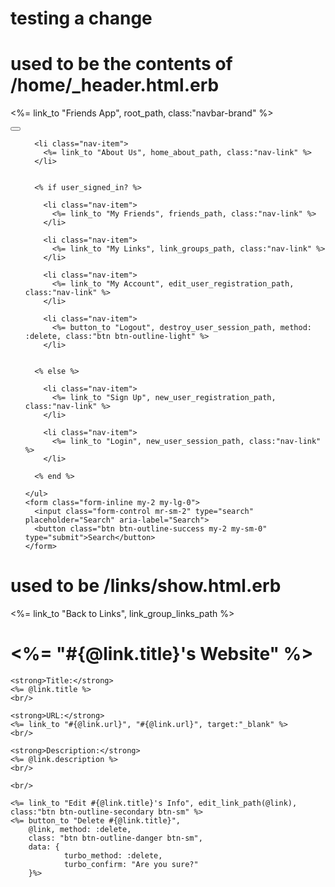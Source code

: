 # testing a change

# used to be the contents of /home/_header.html.erb

<nav class="navbar navbar-expand-lg navbar-dark bg-dark">

  <%= link_to "Friends App", root_path, class:"navbar-brand" %>

  <button class="navbar-toggler" type="button" data-toggle="collapse" data-target="#navbarSupportedContent" aria-controls="navbarSupportedContent" aria-expanded="false" aria-label="Toggle navigation">
    <span class="navbar-toggler-icon"></span>
  </button>

  <div class="collapse navbar-collapse" id="navbarSupportedContent">
    <ul class="navbar-nav mr-auto">

      <li class="nav-item">
        <%= link_to "About Us", home_about_path, class:"nav-link" %>
      </li>

      
      <% if user_signed_in? %>

        <li class="nav-item">
          <%= link_to "My Friends", friends_path, class:"nav-link" %>
        </li>

        <li class="nav-item">
          <%= link_to "My Links", link_groups_path, class:"nav-link" %>
        </li>

        <li class="nav-item">
          <%= link_to "My Account", edit_user_registration_path, class:"nav-link" %>
        </li>

        <li class="nav-item">
          <%= button_to "Logout", destroy_user_session_path, method: :delete, class:"btn btn-outline-light" %>
        </li>

        
      <% else %>

        <li class="nav-item">
          <%= link_to "Sign Up", new_user_registration_path, class:"nav-link" %>
        </li>
        
        <li class="nav-item">
          <%= link_to "Login", new_user_session_path, class:"nav-link" %>
        </li>

      <% end %>

    </ul>
    <form class="form-inline my-2 my-lg-0">
      <input class="form-control mr-sm-2" type="search" placeholder="Search" aria-label="Search">
      <button class="btn btn-outline-success my-2 my-sm-0" type="submit">Search</button>
    </form>
  </div>
</nav>

# used to be /links/show.html.erb

<div class="card">
  <div class="card-header">
   <%= link_to "Back to Links", link_group_links_path %>
  </div>
  <div class="card-body">
    <h1 class="card-title"><%= "#{@link.title}'s Website" %></h1>

    <strong>Title:</strong>
    <%= @link.title %>
    <br/>

    <strong>URL:</strong>
    <%= link_to "#{@link.url}", "#{@link.url}", target:"_blank" %>
    <br/>

    <strong>Description:</strong>
    <%= @link.description %>
    <br/>

    <br/>

    <%= link_to "Edit #{@link.title}'s Info", edit_link_path(@link), class:"btn btn-outline-secondary btn-sm" %>
    <%= button_to "Delete #{@link.title}", 
        @link, method: :delete, 
        class: "btn btn-outline-danger btn-sm",
        data: {
                turbo_method: :delete,
                turbo_confirm: "Are you sure?"
        }%>
  </div>
</div>